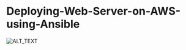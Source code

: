 # Deploying-Web-Server-on-AWS-using-Ansible

![ALT_TEXT](https://www.linkedin.com/pulse/deploying-web-server-aws-using-ansible-nilesh-mathur/)
